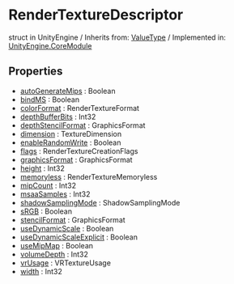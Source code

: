 # RenderTextureDescriptor
struct in UnityEngine
 / Inherits from: <a href="https://docs.unity3d.com/6000.0/Documentation/ScriptReference/ValueType.html">ValueType</a> / Implemented in: <a href="https://docs.unity3d.com/6000.0/Documentation/ScriptReference/UnityEngine.CoreModule.html">UnityEngine.CoreModule</a>

## Properties
- <a href="https://docs.unity3d.com/6000.0/Documentation/ScriptReference/RenderTextureDescriptor-autoGenerateMips.html">autoGenerateMips</a> : Boolean
- <a href="https://docs.unity3d.com/6000.0/Documentation/ScriptReference/RenderTextureDescriptor-bindMS.html">bindMS</a> : Boolean
- <a href="https://docs.unity3d.com/6000.0/Documentation/ScriptReference/RenderTextureDescriptor-colorFormat.html">colorFormat</a> : RenderTextureFormat
- <a href="https://docs.unity3d.com/6000.0/Documentation/ScriptReference/RenderTextureDescriptor-depthBufferBits.html">depthBufferBits</a> : Int32
- <a href="https://docs.unity3d.com/6000.0/Documentation/ScriptReference/RenderTextureDescriptor-depthStencilFormat.html">depthStencilFormat</a> : GraphicsFormat
- <a href="https://docs.unity3d.com/6000.0/Documentation/ScriptReference/RenderTextureDescriptor-dimension.html">dimension</a> : TextureDimension
- <a href="https://docs.unity3d.com/6000.0/Documentation/ScriptReference/RenderTextureDescriptor-enableRandomWrite.html">enableRandomWrite</a> : Boolean
- <a href="https://docs.unity3d.com/6000.0/Documentation/ScriptReference/RenderTextureDescriptor-flags.html">flags</a> : RenderTextureCreationFlags
- <a href="https://docs.unity3d.com/6000.0/Documentation/ScriptReference/RenderTextureDescriptor-graphicsFormat.html">graphicsFormat</a> : GraphicsFormat
- <a href="https://docs.unity3d.com/6000.0/Documentation/ScriptReference/RenderTextureDescriptor-height.html">height</a> : Int32
- <a href="https://docs.unity3d.com/6000.0/Documentation/ScriptReference/RenderTextureDescriptor-memoryless.html">memoryless</a> : RenderTextureMemoryless
- <a href="https://docs.unity3d.com/6000.0/Documentation/ScriptReference/RenderTextureDescriptor-mipCount.html">mipCount</a> : Int32
- <a href="https://docs.unity3d.com/6000.0/Documentation/ScriptReference/RenderTextureDescriptor-msaaSamples.html">msaaSamples</a> : Int32
- <a href="https://docs.unity3d.com/6000.0/Documentation/ScriptReference/RenderTextureDescriptor-shadowSamplingMode.html">shadowSamplingMode</a> : ShadowSamplingMode
- <a href="https://docs.unity3d.com/6000.0/Documentation/ScriptReference/RenderTextureDescriptor-sRGB.html">sRGB</a> : Boolean
- <a href="https://docs.unity3d.com/6000.0/Documentation/ScriptReference/RenderTextureDescriptor-stencilFormat.html">stencilFormat</a> : GraphicsFormat
- <a href="https://docs.unity3d.com/6000.0/Documentation/ScriptReference/RenderTextureDescriptor-useDynamicScale.html">useDynamicScale</a> : Boolean
- <a href="https://docs.unity3d.com/6000.0/Documentation/ScriptReference/RenderTextureDescriptor-useDynamicScaleExplicit.html">useDynamicScaleExplicit</a> : Boolean
- <a href="https://docs.unity3d.com/6000.0/Documentation/ScriptReference/RenderTextureDescriptor-useMipMap.html">useMipMap</a> : Boolean
- <a href="https://docs.unity3d.com/6000.0/Documentation/ScriptReference/RenderTextureDescriptor-volumeDepth.html">volumeDepth</a> : Int32
- <a href="https://docs.unity3d.com/6000.0/Documentation/ScriptReference/RenderTextureDescriptor-vrUsage.html">vrUsage</a> : VRTextureUsage
- <a href="https://docs.unity3d.com/6000.0/Documentation/ScriptReference/RenderTextureDescriptor-width.html">width</a> : Int32
